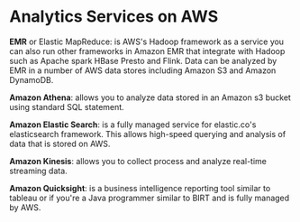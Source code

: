 # Analytics Services on AWS
**EMR** or Elastic MapReduce: is AWS's Hadoop framework as a service you can also run other frameworks in Amazon EMR that integrate with Hadoop such as Apache spark HBase Presto and Flink. Data can be analyzed by EMR in a number of AWS data stores including Amazon S3 and Amazon DynamoDB.

**Amazon Athena**: allows you to analyze data stored in an Amazon s3 bucket using standard SQL statement. 

**Amazon Elastic Search**: is a fully managed service for elastic.co's elasticsearch 
framework. This allows high-speed querying and analysis of data that is stored on AWS. 

**Amazon Kinesis**: allows you to collect process and analyze real-time streaming data. 

**Amazon Quicksight**: is a business intelligence reporting tool similar to tableau or if you're a Java programmer similar to BIRT and is fully managed by AWS.



 